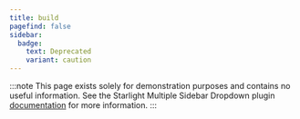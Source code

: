 ```yaml
---
title: build
pagefind: false
sidebar:
  badge:
    text: Deprecated
    variant: caution
---
```


:::note
This page exists solely for demonstration purposes and contains no useful information.
See the Starlight Multiple Sidebar Dropdown plugin [documentation](/docs/getting-started/) for more information.
:::
